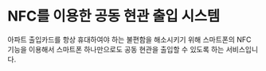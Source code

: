# NFC를 이용한 공동 현관 출입 시스템
아파트 출입카드를 항상 휴대하여야 하는 불편함을 해소시키기 위해 스마트폰의 NFC 기능을 이용해서 스마트폰 하나만으로도 공동 현관을 출입할 수 있도록 하는 서비스입니다. 
